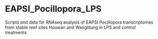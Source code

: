 # EAPSI_Pocillopora_LPS
Scripts and data for RNAseq analysis of EAPSI Pocillopora transcriptomes from stable reef sites Houwan and Wanglitung in LPS and control treatments
